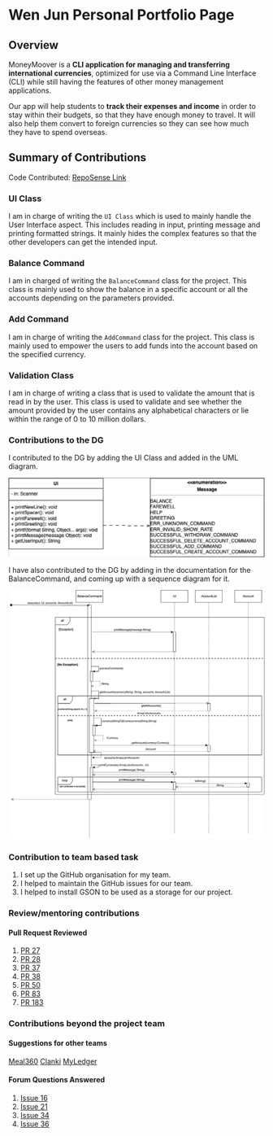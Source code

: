 # Wen Jun Personal Portfolio Page

## Overview

MoneyMoover is a **CLI application for managing and transferring international currencies**, optimized for use via a Command Line Interface (CLI) while still having the features of other money management applications.

Our app will help students to **track their expenses and income** in order to stay within their budgets, so that they have enough money to travel. It will also help them convert to foreign currencies so they can see how much they have to spend overseas.

## Summary of Contributions

Code Contributed: [RepoSense Link](https://nus-cs2113-ay2223s2.github.io/tp-dashboard/?search=woowenjun99&sort=groupTitle&sortWithin=title&timeframe=commit&mergegroup=&groupSelect=groupByRepos&breakdown=true&checkedFileTypes=docs~functional-code~test-code~other&since=2023-02-17)

### UI Class

I am in charge of writing the `UI Class` which is used to mainly handle the User Interface aspect. This includes reading in input, printing message and printing formatted strings. It mainly hides the complex features so that the other developers can get the intended input.

### Balance Command

I am in charged of writing the `BalanceCommand` class for the project. This class is mainly used to show the balance in a specific account or all the accounts depending on the parameters provided.

### Add Command

I am in charge of writing the `AddCommand` class for the project. This class is mainly used to empower the users to add funds into the account based on the specified currency.

### Validation Class

I am in charge of writing a class that is used to validate the amount that is read in by the user. This class is used to validate and see whether the amount provided by the user contains any alphabetical characters or lie within the range of 0 to 10 million dollars.

### Contributions to the DG

I contributed to the DG by adding the UI Class and added in the UML diagram.

![Images](../images/UiClassDiagram.png)

I have also contributed to the DG by adding in the documentation for the BalanceCommand, and coming up with a sequence diagram for it.

![Images](../images/BalanceSeqDiagram.png)

### Contribution to team based task

1. I set up the GitHub organisation for my team.
2. I helped to maintain the GitHub issues for our team.
3. I helped to install GSON to be used as a storage for our project.

### Review/mentoring contributions

#### Pull Request Reviewed

1. [PR 27](https://github.com/AY2223S2-CS2113-T13-1/tp/pull/27)
2. [PR 28](https://github.com/AY2223S2-CS2113-T13-1/tp/pull/28)
3. [PR 37](https://github.com/AY2223S2-CS2113-T13-1/tp/pull/37)
4. [PR 38](https://github.com/AY2223S2-CS2113-T13-1/tp/pull/38)
5. [PR 50](https://github.com/AY2223S2-CS2113-T13-1/tp/pull/50)
6. [PR 83](https://github.com/AY2223S2-CS2113-T13-1/tp/pull/83)
7. [PR 183](https://github.com/AY2223S2-CS2113-T13-1/tp/pull/183)

### Contributions beyond the project team

#### Suggestions for other teams

[Meal360](https://github.com/nus-cs2113-AY2223S2/tp/pull/44)
[Clanki](https://github.com/nus-cs2113-AY2223S2/tp/pull/36)
[MyLedger](https://github.com/woowenjun99/ped)

#### Forum Questions Answered

1. [Issue 16](https://github.com/nus-cs2113-AY2223S2/forum/issues/16#issuecomment-1407394745)
2. [Issue 21](https://github.com/nus-cs2113-AY2223S2/forum/issues/21#issuecomment-1413058531)
3. [Issue 34](https://github.com/nus-cs2113-AY2223S2/forum/issues/34#issuecomment-1463500291)
4. [Issue 36](https://github.com/nus-cs2113-AY2223S2/forum/issues/36#issuecomment-1465348359)
